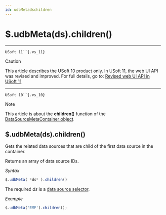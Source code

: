 ```yaml
---
id: udbMetadschildren
---
```


# $.udbMeta(ds).children()



----

`USoft 11``{.vs_11}`

> [!CAUTION]
> This article describes the USoft 10 product only.
> In USoft 11, the web UI API was revised and improved. For full details, go to:
> [Revised web UI API in USoft 11](/docs/Web%20and%20app%20UIs/UDB%20udb/Revised%20web%20UI%20API%20in%20USoft%2011.md)

----

`USoft 10``{.vs_10}`

> [!NOTE]
> This article is about the **children()** function of the [DataSourceMetaContainer object](/docs/Web%20and%20app%20UIs/UDB%20DataSourceMetaContainer).

## **$.udbMeta(ds).children()**

Gets the related data sources that are child of the first data source in the container.

Returns an array of data source IDs.

*Syntax*

```js
$.udbMeta( *ds* ).children()
```

The required *ds* is a [data source selector](/docs/Web%20and%20app%20UIs/UDB%20DataSourceMetaContainer/UDB%20DataSourceMetaContainer%20object.md).

*Example*

```js
$.udbMeta('EMP').children();
```

 